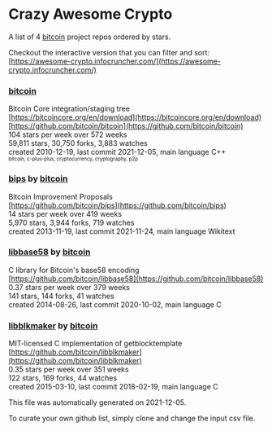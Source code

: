 # Crazy Awesome Crypto
A list of 4 [bitcoin](https://github.com/bitcoin) project repos ordered by stars.  

Checkout the interactive version that you can filter and sort: 
[https://awesome-crypto.infocruncher.com/](https://awesome-crypto.infocruncher.com/)  


### [bitcoin](https://github.com/bitcoin/bitcoin)  
Bitcoin Core integration/staging tree  
[https://bitcoincore.org/en/download](https://bitcoincore.org/en/download)  
[https://github.com/bitcoin/bitcoin](https://github.com/bitcoin/bitcoin)  
104 stars per week over 572 weeks  
59,811 stars, 30,750 forks, 3,883 watches  
created 2010-12-19, last commit 2021-12-05, main language C++  
<sub><sup>bitcoin, c-plus-plus, cryptocurrency, cryptography, p2p</sup></sub>


### [bips](https://github.com/bitcoin/bips) by [bitcoin](https://github.com/bitcoin)  
Bitcoin Improvement Proposals  
[https://github.com/bitcoin/bips](https://github.com/bitcoin/bips)  
14 stars per week over 419 weeks  
5,970 stars, 3,944 forks, 719 watches  
created 2013-11-19, last commit 2021-11-24, main language Wikitext  


### [libbase58](https://github.com/bitcoin/libbase58) by [bitcoin](https://github.com/bitcoin)  
C library for Bitcoin's base58 encoding  
[https://github.com/bitcoin/libbase58](https://github.com/bitcoin/libbase58)  
0.37 stars per week over 379 weeks  
141 stars, 144 forks, 41 watches  
created 2014-08-26, last commit 2020-10-02, main language C  


### [libblkmaker](https://github.com/bitcoin/libblkmaker) by [bitcoin](https://github.com/bitcoin)  
MIT-licensed C implementation of getblocktemplate  
[https://github.com/bitcoin/libblkmaker](https://github.com/bitcoin/libblkmaker)  
0.35 stars per week over 351 weeks  
122 stars, 169 forks, 44 watches  
created 2015-03-10, last commit 2018-02-19, main language C  


This file was automatically generated on 2021-12-05.  

To curate your own github list, simply clone and change the input csv file.  